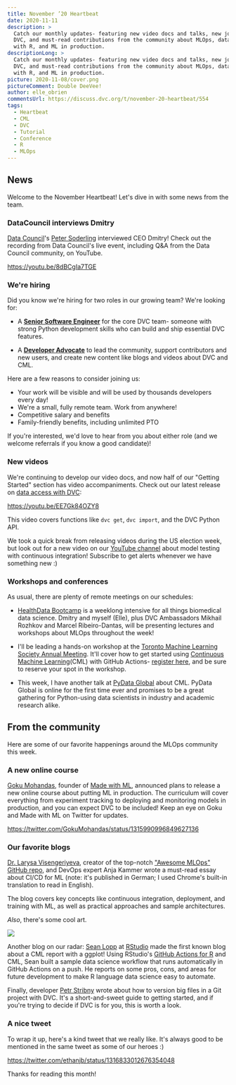 ```yaml
---
title: November ’20 Heartbeat
date: 2020-11-11
description: >
  Catch our monthly updates- featuring new video docs and talks, new jobs at
  DVC, and must-read contributions from the community about MLOps, data science
  with R, and ML in production.
descriptionLong: >
  Catch our monthly updates- featuring new video docs and talks, new jobs at
  DVC, and must-read contributions from the community about MLOps, data science
  with R, and ML in production.
picture: 2020-11-08/cover.png
pictureComment: Double DeeVee!
author: elle_obrien
commentsUrl: https://discuss.dvc.org/t/november-20-heartbeat/554
tags:
  - Heartbeat
  - CML
  - DVC
  - Tutorial
  - Conference
  - R
  - MLOps
---
```


## News

Welcome to the November Heartbeat! Let's dive in with some news from the team.

### DataCouncil interviews Dmitry

[Data Council](https://twitter.com/DataCouncilAI)'s
[Peter Soderling](https://twitter.com/petesoder?lang=en) interviewed CEO Dmitry!
Check out the recording from Data Council's live event, including Q&A from the
Data Council community, on YouTube.

https://youtu.be/8dBCgIa7TGE

### We're hiring

Did you know we're hiring for two roles in our growing team? We're looking for:

- A
  [**Senior Software Engineer**](https://weworkremotely.com/remote-jobs/iterative-senior-software-engineer-open-source-dev-tools-3)
  for the core DVC team- someone with strong Python development skills who can
  build and ship essential DVC features.

- A
  [**Developer Advocate**](https://weworkremotely.com/remote-jobs/iterative-developer-advocate)
  to lead the community, support contributors and new users, and create new
  content like blogs and videos about DVC and CML.

Here are a few reasons to consider joining us:

- Your work will be visible and will be used by thousands developers every day!
- We're a small, fully remote team. Work from anywhere!
- Competitive salary and benefits
- Family-friendly benefits, including unlimited PTO

If you're interested, we'd love to hear from you about either role (and we
welcome referrals if you know a good candidate)!

### New videos

We're continuing to develop our video docs, and now half of our "Getting
Started" section has video accompaniments. Check out our latest release on
[data access with DVC](/doc/start/data-and-model-access):

https://youtu.be/EE7Gk84OZY8

This video covers functions like `dvc get`, `dvc import`, and the DVC Python
API.

We took a quick break from releasing videos during the US election week, but
look out for a new video on our
[YouTube channel](https://www.youtube.com/channel/UC37rp97Go-xIX3aNFVHhXfQ)
about model testing with continuous integration! Subscribe to get alerts
whenever we have something new :)

### Workshops and conferences

As usual, there are plenty of remote meetings on our schedules:

- [HealthData Bootcamp](http://www.bootcamp.dadosesaude.com/) is a weeklong
  intensive for all things biomedical data science. Dmitry and myself (Elle),
  plus DVC Ambassadors Mikhail Rozhkov and Marcel Ribeiro-Dantas, will be
  presenting lectures and workshops about MLOps throughout the week!

- I'll be leading a hands-on workshop at the
  [Toronto Machine Learning Society Annual Meeting](https://torontomachinelearning.com/).
  It'll cover how to get started using
  [Continuous Machine Learning](https://cml.dev)(CML) with GitHub Actions-
  [register here](https://torontomachinelearning.com/), and be sure to reserve
  your spot in the workshop.

- This week, I have another talk at [PyData Global](https://global.pydata.org/)
  about CML. PyData Global is online for the first time ever and promises to be
  a great gathering for Python-using data scientists in industry and academic
  research alike.

## From the community

Here are some of our favorite happenings around the MLOps community this week.

### A new online course

[Goku Mohandas](https://twitter.com/GokuMohandas), founder of
[Made with ML](https://twitter.com/madewithml), announced plans to release a new
online course about putting ML in production. The curriculum will cover
everything from experiment tracking to deploying and monitoring models in
production, and you can expect DVC to be included! Keep an eye on Goku and Made
with ML on Twitter for updates.

https://twitter.com/GokuMohandas/status/1315990996849627136

### Our favorite blogs

[Dr. Larysa Visengeriyeva](https://twitter.com/visenger), creator of the
top-notch
["Awesome MLOps" GitHub repo](https://github.com/visenger/awesome-mlops), and
DevOps expert Anja Kammer wrote a must-read essay about CI/CD for ML (note: it's
published in German; I used Chrome's built-in translation to read in English).

The blog covers key concepts like continuous integration, deployment, and
training with ML, as well as practical approaches and sample architectures.

<external-link
href="https://www.innoq.com/de/articles/2020/10/mlops-operations-fuer-machine-learning/"
title="MLOps: You Train It, You Run It!"
description="CI / CD & Operations for machine learning"
link="innoq.com"
image="/uploads/images/2020-11-08/innoq.png"/>

_Also_, there's some cool art.

![](/uploads/images/2020-11-08/mlops_diagram.png)

Another blog on our radar: [Sean Lopp](https://twitter.com/lopp_sean) at
[RStudio](https://twitter.com/rstudio) made the first known blog about a CML
report with a ggplot! Using RStudio's
[GitHub Actions for R](https://github.com/r-lib/actions) and CML, Sean built a
sample data science workflow that runs automatically in GitHub Actions on a
push. He reports on some pros, cons, and areas for future development to make R
language data science easy to automate.

<external-link
href="https://loppsided.blog/posts/2020-10-26-tidymodels-dvc-mashup/"
title="Tidymodels DVC Mashup"
description="Using Github Actions and Data Version Control for ModelOps in R"
link="loppsided.blog"
image="/uploads/images/2020-11-08/sean_lopp.jpg"/>

Finally, developer [Petr Stribny](https://twitter.com/stribny) wrote about how
to version big files in a Git project with DVC. It's a short-and-sweet guide to
getting started, and if you're trying to decide if DVC is for you, this is worth
a look.

<external-link
href="https://stribny.name/blog/2020/10/versioning-large-files-in-git-with-dvc/"
title="Versioning large files in git with DVC"
description="Software development and beyond"
link="stribny.name"
image="/uploads/images/2020-11-08/petr.jpg"/>

### A nice tweet

To wrap it up, here's a kind tweet that we really like. It's always good to be
mentioned in the same tweet as some of our heroes :)

https://twitter.com/ethanjb/status/1316833012676354048

Thanks for reading this month!
